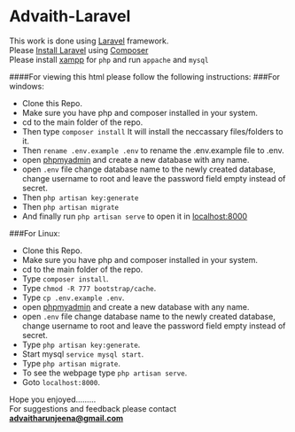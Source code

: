 # Advaith-Laravel
 
This work is done using [Laravel](https://laravel.com/) framework.
<br>Please [Install Laravel](https://laravel.com/docs/4.2) using [Composer](https://getcomposer.org/)
<br>Please install [xampp](https://www.apachefriends.org/download.html) for `php` and run `appache` and `mysql`
 
####For viewing this html please follow the following instructions: 
###For windows:
- Clone this Repo.
- Make sure you have php and composer installed in your system.
- cd to the main folder of the repo.
- Then type `composer install` It will install the neccassary files/folders to it.
- Then `rename .env.example .env` to rename the .env.example file to .env.
- open [phpmyadmin](http://localhost/phpmyadmin/) and create a new database with any name.
- open `.env` file change database name to the newly created database, change username to root and leave the password field empty instead of secret.
- Then `php artisan key:generate`
- Then `php artisan migrate`
- And finally run `php artisan serve` to open it in [localhost:8000](http://localhost:8000/)
 
###For Linux:
- Clone this Repo.
- Make sure you have php and composer installed in your system.
- cd to the main folder of the repo.
- Type `composer install`.
- Type `chmod -R 777 bootstrap/cache`.
- Type `cp .env.example .env`.
- open [phpmyadmin](http://localhost/phpmyadmin/) and create a new database with any name.
- open `.env` file change database name to the newly created database, change username to root and leave the password field empty instead of secret.
- Type `php artisan key:generate`.
- Start mysql `service mysql start`.
- Type `php artisan migrate`.
- To see the webpage type `php artisan serve`.
- Goto `localhost:8000`.
 
Hope you enjoyed.........<br>
For suggestions and feedback please contact **advaitharunjeena@gmail.com**
